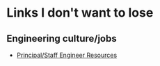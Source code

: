 # Links I don't want to lose


## Engineering culture/jobs
- [Principal/Staff Engineer Resources](https://www.mayerdan.com/career/2022/01/04/principal-engineer-resources)
